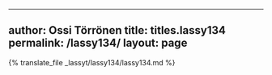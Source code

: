 
---
author: Ossi Törrönen
title: titles.lassy134
permalink: /lassy134/
layout: page
---
{% translate_file _lassyt/lassy134/lassy134.md %}